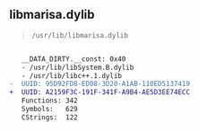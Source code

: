 ## libmarisa.dylib

> `/usr/lib/libmarisa.dylib`

```diff

   __DATA_DIRTY.__const: 0x40
   - /usr/lib/libSystem.B.dylib
   - /usr/lib/libc++.1.dylib
-  UUID: 95D92FD8-ED08-3D20-A1AB-110ED5137419
+  UUID: A2159F3C-191F-341F-A9B4-AE5D3EE74ECC
   Functions: 342
   Symbols:   629
   CStrings:  122

```
